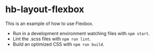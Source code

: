 # hb-layout-flexbox

This is an example of how to use Flexbox.

- Run in a development environment watching files with `npm start`.
- Lint the .scss files with `npm run lint`.
- Build an optimized CSS with `npm run build`.
